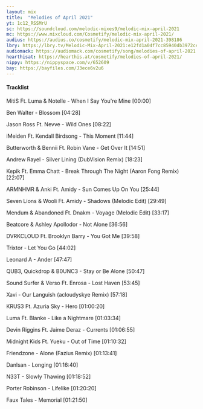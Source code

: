 ```yaml
---
layout: mix
title:  "Melodies of April 2021"
yt: 1c12_RSSMrU
sc: https://soundcloud.com/melodic-mixes9/melodic-mix-april-2021
mc: https://www.mixcloud.com/Cosmetify/melodic-mix-april-2021/
audius: https://audius.co/cosmetify/melodic-mix-april-2021-398186
lbry: https://lbry.tv/Melodic-Mix-April-2021:e12fd1a04f7cc85940db3972ce1b6ad7a243d9e0
audiomack: https://audiomack.com/cosmetify/song/melodies-of-april-2021
hearthisat: https://hearthis.at/cosmetify/melodies-of-april-2021/
nippy: https://nippyspace.com/v/652609
bay: https://bayfiles.com/J3ece6v2u6
---
```


#### Tracklist

MitiS Ft. Luma & Notelle - When I Say You're Mine [00:00]

Ben Walter - Blossom [04:28]

Jason Ross Ft. Nevve - Wild Ones [08:22]

iMeiden Ft. Kendall Birdsong - This Moment [11:44]

Butterworth & Bennii Ft. Robin Vane - Get Over It [14:51]

Andrew Rayel - Silver Lining (DubVision Remix) [18:23]

Kepik Ft. Emma Chatt - Break Through The Night (Aaron Fong Remix) [22:07]

ARMNHMR & Anki Ft. Amidy - Sun Comes Up On You [25:44]

Seven Lions & Wooli Ft. Amidy - Shadows (Melodic Edit) [29:49]

Mendum & Abandoned Ft. Dnakm - Voyage (Melodic Edit) [33:17]

Beatcore & Ashley Apollodor - Not Alone [36:56]

DVRKCLOUD Ft. Brooklyn Barry - You Got Me [39:58]

Trixtor - Let You Go [44:02]

Leonard A - Ander [47:47]

QUB3, Quickdrop & B0UNC3 - Stay or Be Alone [50:47]

Sound Surfer & Verso Ft. Enrosa - Lost Haven [53:45]

Xavi - Our Languish (acloudyskye Remix) [57:18]

KRUS3 Ft. Azuria Sky - Hero [01:00:20]

Luma Ft. Blanke - Like a Nightmare [01:03:34]

Devin Riggins Ft. Jaime Deraz - Currents [01:06:55]

Midnight Kids Ft. Yueku - Out of Time [01:10:32]

Friendzone - Alone (Fazius Remix) [01:13:41]

Danlsan - Longing [01:16:40]

N33T - Slowly Thawing [01:18:52]

Porter Robinson - Lifelike [01:20:20]

Faux Tales - Memorial [01:21:50]